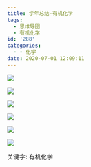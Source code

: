 ```yaml
---
title: 学年总结-有机化学
tags:
  - 思维导图
  - 有机化学
id: '288'
categories:
  - - 化学
date: 2020-07-01 12:09:11
---
```


![](https://img-cdn.limour.top/blog_wp/2020/07/考点总览_s.png)

![](https://img-cdn.limour.top/blog_wp/2020/07/常见反应_s.png)

![](https://img-cdn.limour.top/blog_wp/2020/07/谱学_s.png)

![](https://img-cdn.limour.top/blog_wp/2020/07/一些表格_s.png)

![](https://img-cdn.limour.top/blog_wp/2020/07/有机合成_s.png)

![](https://img-cdn.limour.top/blog_wp/2020/04/qrcode_for_gh_2f2011f8d30c_1280-e1587098787293.jpg)

关键字: 有机化学